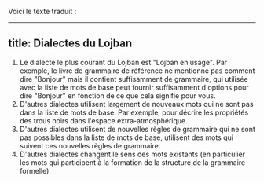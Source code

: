 Voici le texte traduit :

---
title: Dialectes du Lojban
---

1. Le dialecte le plus courant du Lojban est "Lojban en usage". Par exemple, le livre de grammaire de référence ne mentionne pas comment dire "Bonjour" mais il contient suffisamment de grammaire, qui utilisée avec la liste de mots de base peut fournir suffisamment d'options pour dire "Bonjour" en fonction de ce que cela signifie pour vous.
2. D'autres dialectes utilisent largement de nouveaux mots qui ne sont pas dans la liste de mots de base. Par exemple, pour décrire les propriétés des trous noirs dans l'espace extra-atmosphérique.
3. D'autres dialectes utilisent de nouvelles règles de grammaire qui ne sont pas possibles dans la liste de mots de base, utilisent des mots qui suivent ces nouvelles règles de grammaire.
4. D'autres dialectes changent le sens des mots existants (en particulier les mots qui participent à la formation de la structure de la grammaire formelle).